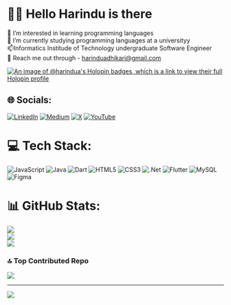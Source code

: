 # 👋🏻 Hello Harindu is there
👀 I’m interested in learning programming languages<br>🌱  I’m currently studying programming languages at a universityy<br>📫Informatics Institude of Technology undergraduate Software Engineer<br>💬 Reach me out through - harinduadhikari@gmail.com<br>

[![An image of @harindua's Holopin badges, which is a link to view their full Holopin profile](https://holopin.me/harindua)](https://holopin.io/@harindua)





## 🌐 Socials:
[![LinkedIn](https://img.shields.io/badge/LinkedIn-%230077B5.svg?logo=linkedin&logoColor=white)](https://linkedin.com/in/https://www.linkedin.com/in/harindu-adhikari-201269243/) [![Medium](https://img.shields.io/badge/Medium-12100E?logo=medium&logoColor=white)](https://medium.com/@https://medium.com/@harinduadhikari) [![X](https://img.shields.io/badge/X-black.svg?logo=X&logoColor=white)](https://x.com/https://twitter.com/HarinduAdhikari) [![YouTube](https://img.shields.io/badge/YouTube-%23FF0000.svg?logo=YouTube&logoColor=white)](https://youtube.com/@https://www.youtube.com/channel/UC1t2HZbzR_a1ekpeh9eb-FA) 

# 💻 Tech Stack:
![JavaScript](https://img.shields.io/badge/javascript-%23323330.svg?style=for-the-badge&logo=javascript&logoColor=%23F7DF1E) ![Java](https://img.shields.io/badge/java-%23ED8B00.svg?style=for-the-badge&logo=openjdk&logoColor=white) ![Dart](https://img.shields.io/badge/dart-%230175C2.svg?style=for-the-badge&logo=dart&logoColor=white) ![HTML5](https://img.shields.io/badge/html5-%23E34F26.svg?style=for-the-badge&logo=html5&logoColor=white) ![CSS3](https://img.shields.io/badge/css3-%231572B6.svg?style=for-the-badge&logo=css3&logoColor=white) ![.Net](https://img.shields.io/badge/.NET-5C2D91?style=for-the-badge&logo=.net&logoColor=white) ![Flutter](https://img.shields.io/badge/Flutter-%2302569B.svg?style=for-the-badge&logo=Flutter&logoColor=white) ![MySQL](https://img.shields.io/badge/mysql-%2300000f.svg?style=for-the-badge&logo=mysql&logoColor=white) ![Figma](https://img.shields.io/badge/figma-%23F24E1E.svg?style=for-the-badge&logo=figma&logoColor=white)
# 📊 GitHub Stats:
![](https://github-readme-stats.vercel.app/api?username=harinduA&theme=dark&hide_border=false&include_all_commits=true&count_private=true)<br/>
![](https://github-readme-streak-stats.herokuapp.com/?user=harinduA&theme=dark&hide_border=false)<br/>
![](https://github-readme-stats.vercel.app/api/top-langs/?username=harinduA&theme=dark&hide_border=false&include_all_commits=true&count_private=true&layout=compact)

### 🔝 Top Contributed Repo
![](https://github-contributor-stats.vercel.app/api?username=harinduA&limit=5&theme=dark&combine_all_yearly_contributions=true)

---
[![](https://visitcount.itsvg.in/api?id=harinduA&icon=0&color=0)](https://visitcount.itsvg.in)

<!-- Proudly created with GPRM ( https://gprm.itsvg.in ) -->
